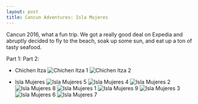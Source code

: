 ```yaml
---
layout: post
title: Cancun Adventures: Isla Mujeres
---
```


Cancun 2016, what a fun trip. We got a really good deal on Expedia and abruptly decided to fly to the beach, soak up some sun, and eat up a ton of tasty seafood.

Part 1: 
Part 2: 

* Chichen Itza 
![Chichen Itza 1](/images/chichenitza-1.jpg)
![Chichen Itza 2](/images/chichenitza-2.jpg)

* Isla Mujeres
![Isla Mujeres 5](/images/islamujeres-5.jpg)
![Isla Mujeres 4](/images/islamujeres-4.jpg)
![Isla Mujeres 2](/images/islamujeres-2.jpg)
![Isla Mujeres 8](/images/islamujeres-8.jpg)
![Isla Mujeres 1](/images/islamujeres-1.jpg)
![Isla Mujeres 9](/images/islamujeres-9.jpg)
![Isla Mujeres 3](/images/islamujeres-3.jpg)
![Isla Mujeres 6](/images/islamujeres-6.jpg)
![Isla Mujeres 7](/images/islamujeres-7.jpg)
